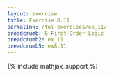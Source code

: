 ```yaml
---
layout: exercise
title: Exercise 8.11
permalink: /fol-exercises/ex_11/
breadcrumb: 8-First-Order-Logic
breadcrumb2: ex_11
breadcrumb5: ex8.11
---
```


{% include mathjax_support %}

